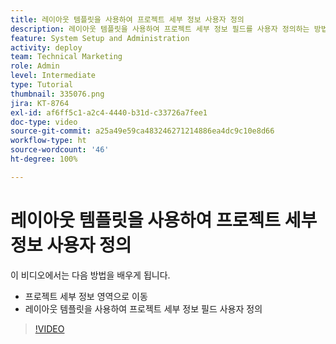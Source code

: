 ```yaml
---
title: 레이아웃 템플릿을 사용하여 프로젝트 세부 정보 사용자 정의
description: 레이아웃 템플릿을 사용하여 프로젝트 세부 정보 필드를 사용자 정의하는 방법을 알아봅니다.
feature: System Setup and Administration
activity: deploy
team: Technical Marketing
role: Admin
level: Intermediate
type: Tutorial
thumbnail: 335076.png
jira: KT-8764
exl-id: af6ff5c1-a2c4-4440-b31d-c33726a7fee1
doc-type: video
source-git-commit: a25a49e59ca483246271214886ea4dc9c10e8d66
workflow-type: ht
source-wordcount: '46'
ht-degree: 100%

---
```


# 레이아웃 템플릿을 사용하여 프로젝트 세부 정보 사용자 정의

이 비디오에서는 다음 방법을 배우게 됩니다.

* 프로젝트 세부 정보 영역으로 이동
* 레이아웃 템플릿을 사용하여 프로젝트 세부 정보 필드 사용자 정의

>[!VIDEO](https://video.tv.adobe.com/v/335076/?quality=12&learn=on)
